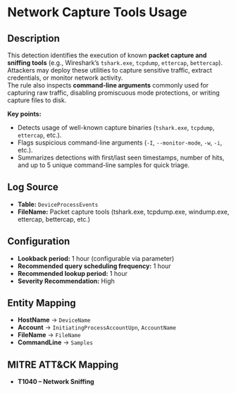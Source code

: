 # Network Capture Tools Usage

## Description  
This detection identifies the execution of known **packet capture and sniffing tools** (e.g., Wireshark’s `tshark.exe`, `tcpdump`, `ettercap`, `bettercap`).  
Attackers may deploy these utilities to capture sensitive traffic, extract credentials, or monitor network activity.  
The rule also inspects **command-line arguments** commonly used for capturing raw traffic, disabling promiscuous mode protections, or writing capture files to disk.  

**Key points:**  
- Detects usage of well-known capture binaries (`tshark.exe`, `tcpdump`, `ettercap`, etc.).  
- Flags suspicious command-line arguments (`-I`, `--monitor-mode`, `-w`, `-i`, etc.).  
- Summarizes detections with first/last seen timestamps, number of hits, and up to 5 unique command-line samples for quick triage.  

## Log Source  
- **Table:** `DeviceProcessEvents`  
- **FileName:** Packet capture tools (tshark.exe, tcpdump.exe, windump.exe, ettercap, bettercap, etc.)  

## Configuration  
- **Lookback period:** 1 hour (configurable via parameter)  
- **Recommended query scheduling frequency:** 1 hour  
- **Recommended lookup period:** 1 hour 
- **Severity Recommendation:** High  

## Entity Mapping  
- **HostName** → `DeviceName`  
- **Account** → `InitiatingProcessAccountUpn`, `AccountName`  
- **FileName** → `FileName`  
- **CommandLine** → `Samples`  

## MITRE ATT&CK Mapping  
- **T1040 – Network Sniffing**  


